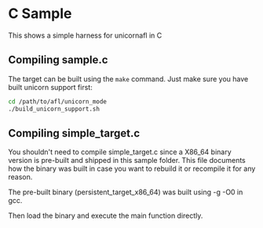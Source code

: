 # C Sample

This shows a simple harness for unicornafl in C

## Compiling sample.c

The target can be built using the `make` command.
Just make sure you have built unicorn support first:
```bash
cd /path/to/afl/unicorn_mode
./build_unicorn_support.sh
```

## Compiling simple_target.c

You shouldn't need to compile simple_target.c since a X86_64 binary version is
pre-built and shipped in this sample folder. This file documents how the binary
was built in case you want to rebuild it or recompile it for any reason.

The pre-built binary (persistent_target_x86_64) was built using -g -O0 in gcc.

Then load the binary and execute the main function directly.

